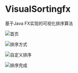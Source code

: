 # VisualSortingfx
基于Java FX实现的可视化排序算法


![首页]([resouces/image/首页.png](https://github.com/yanzhao77/VisualSortingfx/blob/main/src/resouces/image/%E6%8E%92%E5%BA%8F%E5%AE%8C%E6%88%906.png))

![排序方式]([resouces/image/排序方式.png](https://github.com/yanzhao77/VisualSortingfx/blob/main/src/resouces/image/%E6%8E%92%E5%BA%8F%E6%96%B9%E5%BC%8F.png))

![自定义排序]([resouces/image/自定义排序9.png](https://github.com/yanzhao77/VisualSortingfx/blob/main/src/resouces/image/%E8%87%AA%E5%AE%9A%E4%B9%89%E6%8E%92%E5%BA%8F9.png))

![排序完成]([resouces/image/排序完成6.png](https://github.com/yanzhao77/VisualSortingfx/blob/main/src/resouces/image/%E6%8E%92%E5%BA%8F%E5%AE%8C%E6%88%906.png))
